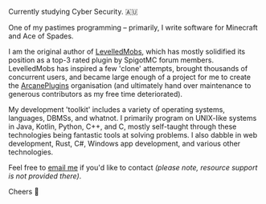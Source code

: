Currently studying Cyber Security. 🇦🇺

One of my pastimes programming – primarily, I write software for Minecraft and Ace of Spades.

I am the original author of [LevelledMobs](https://github.com/ArcanePlugins/LevelledMobs), which has mostly solidified its position as a top-3 rated plugin by SpigotMC forum members. LevelledMobs has inspired a few 'clone' attempts, brought thousands of concurrent users, and became large enough of a project for me to create the [ArcanePlugins](https://github.com/ArcanePlugins) organisation (and ultimately hand over maintenance to generous contributors as my free time deteriorated).

My development 'toolkit' includes a variety of operating systems, languages, DBMSs, and whatnot. I primarily program on UNIX-like systems in Java, Kotlin, Python, C++, and C, mostly self-taught through these technologies being fantastic tools at solving problems. I also dabble in web development, Rust, C#, Windows app development, and various other technologies.

Feel free to [email me](mailto:lachy@lachy.space) if you'd like to contact *(please note, resource support is not provided there)*.

Cheers 🍻
